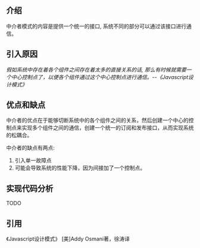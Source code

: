 ## 介绍
中介者模式的内容是提供一个统一的接口, 系统不同的部分可以通过该接口进行通信。

## 引入原因
*假如系统中存在着各个组件之间存在着太多的直接关系的话, 那么有时候就需要一个中心控制点了，以便各个组件通过这个中心控制点进行通信。--《Javascript设计模式》*

## 优点和缺点

中介者的优点在于能够切断系统中的各个组件之间的关系，然后创建一个中心的控制点来实现多个组件之间的通信，创建一个统一的订阅和发布接口，从而实现系统的松耦合。

中介者的缺点有两点:
1. 引入单一故障点
2. 可能会导致系统的性能下降，因为间接加了一个控制点。

## 实现代码分析
TODO

## 引用

《Javascript设计模式》 [美]Addy Osmani著，徐涛译